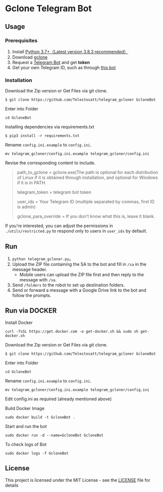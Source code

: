 
# Gclone Telegram Bot

## Usage

### Prerequisites

1. Install [Python 3.7+（Latest version 3.8.3 recommended）](https://www.python.org/downloads/)
2. Download [gclone](https://github.com/donwa/gclone/releases)
3. Request a [Telegram Bot](https://core.telegram.org/bots#6-botfather) and get **token**
4. Get your own Telegram ID, such as through [this bot](https://t.me/userinfobot)

### Installation

Download the Zip version 
or 
Get Files via git clone.
```
$ git clone https://github.com/Telestosatt/telegram_gcloner GcloneBot
```
Enter into Folder
```
cd GcloneBot
```
Installing dependencies via requirements.txt
```
$ pip3 install -r requirements.txt
```
Rename `config.ini.example` to `config.ini`.
```
mv telegram_gcloner/config.ini.example telegram_gcloner/config.ini
```
Revise the corresponding content to include.

> path_to_gclone = gclone.exe(The path is optional for each distribution of Linux if it is obtained through installation, and optional for Windows if it is in PATH. 
>
> telegram_token = telegram bot token
>
> user_ids = Your Telegram ID (multiple separated by commas, first ID is admin)
>
> gclone_para_override = If you don't know what this is, leave it blank.

If you're interested, you can adjust the permissions in `./utils/restricted.py` to respond only to users in `user_ids` by default.

## Run

1. `python telegram_gcloner.py`。
2. Upload the ZIP file containing the SA to the bot and fill in `/sa` in the message header.
   - Mobile users can upload the ZIP file first and then reply to the message with `/sa`.
3. Send `/folders` to the robot to set up destination folders.
4. Send or forward a message with a Google Drive link to the bot and follow the prompts.

## Run via DOCKER
Install Docker
```
curl -fsSL https://get.docker.com -o get-docker.sh && sudo sh get-docker.sh
```
Download the Zip version 
or 
Get Files via git clone.
```
$ git clone https://github.com/Telestosatt/telegram_gcloner GcloneBot
```
Enter into Folder
```
cd GcloneBot
```
Rename `config.ini.example` to `config.ini`.
```
mv telegram_gcloner/config.ini.example telegram_gcloner/config.ini
```
Edit config.ini as required (already mentioned above)

Build Docker Image
```
sudo docker build -t GcloneBot .
```
Start and run the bot
```
sudo docker run -d --name=GcloneBot GcloneBot
```
To check logs of Bot
```
sudo docker logs -f GcloneBot
```

## License

This project is licensed under the MIT License - see the [LICENSE](LICENSE) file for details

